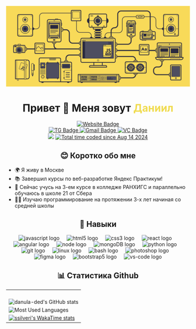 <div align="center">
  <img src="./assets/JS-Banner.gif" alt="JS_Banner" width="600">
  <h1>Привет 👋 Меня зовут <span style="color:#f0db4f">Даниил</span></h1>
</div>

<div align="center">
    <!-- Website Badge -->
  <a href="http://danula-ded.github.io/portfolio_resume/" target="_blank">
    <img src="https://img.shields.io/badge/-Portfolio-232028?style=flat&logo=Google-Chrome&logoColor=white&link=http://danula-ded.github.io/portfolio_resume/" height="40" alt="Website Badge"  />
</div>
<div align="center">
    <!-- TG Badge -->
  <a href="https://t.me/ssilveri" target="_blank">
    <img src="https://img.shields.io/badge/-Телеграм-2CA5E0?style=flat&logo=telegram&logoColor=white" height="25" alt="TG Badge"  />
</a>
  </a>
    <!-- Gmail Badge -->
  <a href="mailto:stupishin1597@yandex.ru" target="_blank">
    <img src="https://img.shields.io/badge/-Почта-c14438?style=flat&logo=Gmail&logoColor=white&link=mailto:stupishin1597@yandex.ru" height="25" alt="Gmail Badge"  />
  </a>
    <!-- VC Badge -->
  <a href="https://vk.com/ssilveria" target="_blank">
    <img src="https://img.shields.io/badge/-Вконтакте-0077ff?style=flat&logo=vk&logoColor=white" height="25" alt="VC Badge"  />
  </a>
</div>

<div align="center">
  <img src="https://visitor-badge.laobi.icu/badge?page_id=danula-ded.danula-ded&"  />
  <a href="https://wakatime.com/@8f3bbcf7-42eb-4b22-8b47-0718bfec47b9"><img src="https://wakatime.com/badge/user/8f3bbcf7-42eb-4b22-8b47-0718bfec47b9.svg" alt="Total time coded since Aug 14 2024" /></a>
  
  ## 😊 Коротко обо мне
</div>

- 🌍 Я живу в Москве
- 📚 Завершил курсы по веб-разработке Яндекс Практикум!
- 🧠 Сейчас учусь на 3-ем курсе в колледже РАНХИГС и параллельно обучаюсь в школе 21 от Сбера 
- 👨‍💻 Изучаю программирование на протяжении 3-х лет начиная со средней школы


<div align="center">

  <h2 slyle="">🧐 Навыки</h2>
  <img src="https://skillicons.dev/icons?i=js" height="40" alt="javascript logo"  />
  <img width="12" />
  <img src="https://skillicons.dev/icons?i=html" height="40" alt="html5 logo"  />
  <img width="12" />
  <img src="https://skillicons.dev/icons?i=css" height="40" alt="css3 logo"  />
  <img width="12" />
  <img src="https://skillicons.dev/icons?i=react" height="40" alt="react logo"  />
  <img width="12" />
  <img src="https://skillicons.dev/icons?i=angular" height="40" alt="angular logo"  />
  <img width="12" />
  <img src="https://skillicons.dev/icons?i=nodejs" height="40" alt="node logo"  />
  <img width="12" />
  <img src="https://skillicons.dev/icons?i=mongo" height="40" alt="mongoDB logo"  />
  <img width="12" />
  <img src="https://skillicons.dev/icons?i=py" height="40" alt="python logo"  />
  <img width="12" />
  <img src="https://skillicons.dev/icons?i=git" height="40" alt="git logo"  />
  <img width="12" />
  <img src="https://skillicons.dev/icons?i=linux" height="40" alt="linux logo"  />
  <img width="12" />
  <img src="https://skillicons.dev/icons?i=bash" height="40" alt="bash logo"  />
  <img width="12" />
  <img src="https://skillicons.dev/icons?i=ps" height="40" alt="photoshop logo"  />
  <img width="12" />
  <img src="https://skillicons.dev/icons?i=figma" height="40" alt="figma logo"  />
  <img width="12" />
  <img src="https://skillicons.dev/icons?i=bootstrap" height="40" alt="bootstrap5 logo"  />
  <img width="12" />
  <img src="https://skillicons.dev/icons?i=vscode" height="40" alt="vs-code logo"  />
</div>

<div align="center">

  <h2>📊 Статистика Github</h2>

  <table>
    <tr>
      <td>
        <img src="https://github-readme-streak-stats.herokuapp.com/?user=danula-ded&stroke=5167F0&background=transparent&ring=facc15&fire=facc15&currStreakNum=5167F0&currStreakLabel=facc15&sideNums=51F08C&sideLabels=51F08C&dates=51F08C&hide_border=true" width="500" alt="" />
      </td>
    </tr>
    <tr>
      <td>
        <img src="https://github-readme-stats.vercel.app/api?username=danula-ded&show_icons=true&hide=contribs&count_private=true&title_color=facc15&text_color=5167F0&icon_color=3382ed&hide_border=true&show_icons=true&theme=transparent" width="500" alt="danula-ded's GitHub stats" />
      </td>
    </tr>
    <tr>
      <td>
        <img src="https://github-readme-stats.vercel.app/api/top-langs?username=danula-ded&locale=en&hide_title=false&layout=compact&card_width=320&langs_count=5&title_color=facc15&text_color=51F08C&icon_color=3382ed&hide_border=true&theme=transparent" width="500" alt="Most Used Languages" />
      </td>
    </tr>
    <tr>
      <td>
        <a href="https://wakatime.com/@ssilveri" target="_blank">
          <img src="https://github-readme-stats.vercel.app/api/wakatime?username=ssilveri&layout=compact&title_color=facc15&text_color=5167F0&icon_color=3382ed&hide_border=true&theme=transparent&range=all_time" width="500" alt="ssilveri's WakaTime stats" />
        </a>
      </td>
    </tr>
  </table>

</div>


<!-- TODO: это счетчик используемых языков програмирования только в вертикальном варианте
<img align="center"  src="https://github-readme-stats.vercel.app/api/top-langs/?username=danula-ded&langs_count=10&title_color=facc15&text_color=51F08C&icon_color=3382ed&hide_border=true&locale=en&custom_title=Top%20%Languages&theme=transparent" alt="Top Languages" /> -->

<!-- TODO: Это счетчик фолловеров, когда стану популярным надо будет активировать -->
<!-- <a href="https://www.github.com/danula-ded" target="_blank" rel="noreferrer"><img
src="https://img.shields.io/github/followers/danula-ded?logo=github&style=for-the-badge&color=0891b2&labelColor=27272a" /></a> -->
